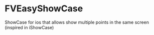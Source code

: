 # FVEasyShowCase
ShowCase for ios that allows show multiple points in the same screen (inspired in iShowCase)
